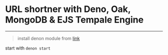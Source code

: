 # URL shortner with Deno, Oak, MongoDB & EJS Tempale Engine
----------
> install denon module from [link](https://deno.land/x/denon)

start with 
`denon start`